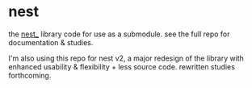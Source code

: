 # nest

the [nest_](https://github.com/andr-ew/nest_) library code for use as a submodule. see the full repo for documentation & studies.

I'm also using this repo for nest v2, a major redesign of the library with enhanced usability & flexibility + less source code. rewritten studies forthcoming.

